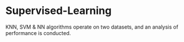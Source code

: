 # Supervised-Learning
KNN, SVM &amp; NN algorithms operate on two datasets, and an analysis of performance is conducted.

